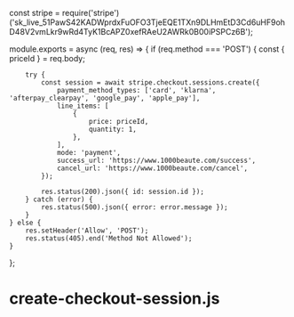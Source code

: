 const stripe = require('stripe')('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');

module.exports = async (req, res) => {
    if (req.method === 'POST') {
        const { priceId } = req.body;

        try {
            const session = await stripe.checkout.sessions.create({
                payment_method_types: ['card', 'klarna', 'afterpay_clearpay', 'google_pay', 'apple_pay'],
                line_items: [
                    {
                        price: priceId,
                        quantity: 1,
                    },
                ],
                mode: 'payment',
                success_url: 'https://www.1000beaute.com/success',
                cancel_url: 'https://www.1000beaute.com/cancel',
            });

            res.status(200).json({ id: session.id });
        } catch (error) {
            res.status(500).json({ error: error.message });
        }
    } else {
        res.setHeader('Allow', 'POST');
        res.status(405).end('Method Not Allowed');
    }
};
# create-checkout-session.js
